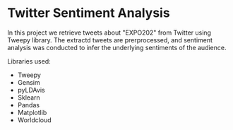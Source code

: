 # Twitter Sentiment Analysis

In this project we retrieve tweets about "EXPO202" from Twitter using Tweepy library.
The extractd tweets are prerprocessed, and sentiment analysis was conducted to infer the underlying sentiments of the audience.

Libraries used:
* Tweepy
* Gensim
* pyLDAvis
* Sklearn
* Pandas
* Matplotlib
* Worldcloud
